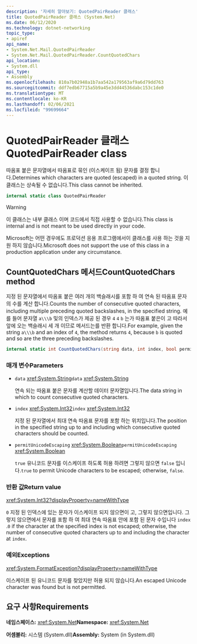 ```yaml
---
description: '자세히 알아보기: QuotedPairReader 클래스'
title: QuotedPairReader 클래스 (System.Net)
ms.date: 06/12/2020
ms.technology: dotnet-networking
topic_type:
- apiref
api_name:
- System.Net.Mail.QuotedPairReader
- System.Net.Mail.QuotedPairReader.CountQuotedChars
api_location:
- System.dll
api_type:
- Assembly
ms.openlocfilehash: 810a7b02948a1b7aa542a179563af9a6d79dd763
ms.sourcegitcommit: ddf7edb67715a5b9a45e3dd44536dabc153c1de0
ms.translationtype: MT
ms.contentlocale: ko-KR
ms.lasthandoff: 02/06/2021
ms.locfileid: "99699664"
---
```

# <a name="quotedpairreader-class"></a><span data-ttu-id="b3596-103">QuotedPairReader 클래스</span><span class="sxs-lookup"><span data-stu-id="b3596-103">QuotedPairReader class</span></span>

<span data-ttu-id="b3596-104">따옴표 붙은 문자열에서 따옴표로 묶인 (이스케이프 됨) 문자를 결정 합니다.</span><span class="sxs-lookup"><span data-stu-id="b3596-104">Determines which characters are quoted (escaped) in a quoted string.</span></span> <span data-ttu-id="b3596-105">이 클래스는 상속될 수 없습니다.</span><span class="sxs-lookup"><span data-stu-id="b3596-105">This class cannot be inherited.</span></span>

```csharp
internal static class QuotedPairReader
```

> [!WARNING]
> <span data-ttu-id="b3596-106">이 클래스는 내부 클래스 이며 코드에서 직접 사용할 수 없습니다.</span><span class="sxs-lookup"><span data-stu-id="b3596-106">This class is internal and is not meant to be used directly in your code.</span></span>
>
> <span data-ttu-id="b3596-107">Microsoft는 어떤 경우에도 프로덕션 응용 프로그램에서이 클래스를 사용 하는 것을 지원 하지 않습니다.</span><span class="sxs-lookup"><span data-stu-id="b3596-107">Microsoft does not support the use of this class in a production application under any circumstance.</span></span>

## <a name="countquotedchars-method"></a><span data-ttu-id="b3596-108">CountQuotedChars 메서드</span><span class="sxs-lookup"><span data-stu-id="b3596-108">CountQuotedChars method</span></span>

<span data-ttu-id="b3596-109">지정 된 문자열에서 따옴표 붙은 여러 개의 백슬래시를 포함 하 여 연속 된 따옴표 문자의 수를 계산 합니다.</span><span class="sxs-lookup"><span data-stu-id="b3596-109">Counts the number of consecutive quoted characters, including multiple preceding quoted backslashes, in the specified string.</span></span> <span data-ttu-id="b3596-110">예를 들어 문자열 `a\\\b` 및의 인덱스가 제공 된 경우 `4` `4` `b` 는가 따옴표 붙은이 고 따라서 앞에 오는 백슬래시 세 개 이므로 메서드는를 반환 합니다.</span><span class="sxs-lookup"><span data-stu-id="b3596-110">For example, given the string `a\\\b` and an index of `4`, the method returns `4`, because `b` is quoted and so are the three preceding backslashes.</span></span>

```csharp
internal static int CountQuotedChars(string data, int index, bool permitUnicodeEscaping)
```

### <a name="parameters"></a><span data-ttu-id="b3596-111">매개 변수</span><span class="sxs-lookup"><span data-stu-id="b3596-111">Parameters</span></span>

- <span data-ttu-id="b3596-112">`data` <xref:System.String></span><span class="sxs-lookup"><span data-stu-id="b3596-112">`data` <xref:System.String></span></span>

  <span data-ttu-id="b3596-113">연속 되는 따옴표 붙은 문자를 계산할 데이터 문자열입니다.</span><span class="sxs-lookup"><span data-stu-id="b3596-113">The data string in which to count consecutive quoted characters.</span></span>

- <span data-ttu-id="b3596-114">`index` <xref:System.Int32></span><span class="sxs-lookup"><span data-stu-id="b3596-114">`index` <xref:System.Int32></span></span>

  <span data-ttu-id="b3596-115">지정 된 문자열에서 최대 연속 따옴표 문자를 포함 하는 위치입니다.</span><span class="sxs-lookup"><span data-stu-id="b3596-115">The position in the specified string up to and including which consecutive quoted characters should be counted.</span></span>

- <span data-ttu-id="b3596-116">`permitUnicodeEscaping` <xref:System.Boolean></span><span class="sxs-lookup"><span data-stu-id="b3596-116">`permitUnicodeEscaping` <xref:System.Boolean></span></span>

  <span data-ttu-id="b3596-117">`true` 유니코드 문자를 이스케이프 하도록 허용 하려면 그렇지 않으면 `false` 입니다.</span><span class="sxs-lookup"><span data-stu-id="b3596-117">`true` to permit Unicode characters to be escaped; otherwise, `false`.</span></span>

### <a name="return-value"></a><span data-ttu-id="b3596-118">반환 값</span><span class="sxs-lookup"><span data-stu-id="b3596-118">Return value</span></span>

<xref:System.Int32?displayProperty=nameWithType>

<span data-ttu-id="b3596-119">`0` 지정 된 인덱스에 있는 문자가 이스케이프 되지 않으면이 고, 그렇지 않으면입니다. 그렇지 않으면에서 문자를 포함 하 여 최대 연속 따옴표 안에 포함 된 문자 수입니다 `index` .</span><span class="sxs-lookup"><span data-stu-id="b3596-119">`0` if the character at the specified index is not escaped; otherwise, the number of consecutive quoted characters up to and including the character at `index`.</span></span>

### <a name="exceptions"></a><span data-ttu-id="b3596-120">예외</span><span class="sxs-lookup"><span data-stu-id="b3596-120">Exceptions</span></span>

<xref:System.FormatException?displayProperty=nameWithType>

<span data-ttu-id="b3596-121">이스케이프 된 유니코드 문자를 찾았지만 허용 되지 않습니다.</span><span class="sxs-lookup"><span data-stu-id="b3596-121">An escaped Unicode character was found but is not permitted.</span></span>

## <a name="requirements"></a><span data-ttu-id="b3596-122">요구 사항</span><span class="sxs-lookup"><span data-stu-id="b3596-122">Requirements</span></span>

<span data-ttu-id="b3596-123">**네임스페이스:** <xref:System.Net></span><span class="sxs-lookup"><span data-stu-id="b3596-123">**Namespace:** <xref:System.Net></span></span>

<span data-ttu-id="b3596-124">**어셈블리:** 시스템 (System.dll)</span><span class="sxs-lookup"><span data-stu-id="b3596-124">**Assembly:** System (in System.dll)</span></span>
